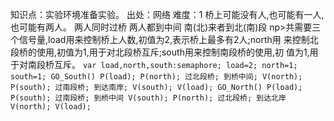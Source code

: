 知识点：实验环境准备实验。
出处：网络
难度：1
桥上可能没有人,也可能有一人,也可能有两人。
两人同时过桥
两人都到中间
南(北)来者到北(南)段
np>共需要三个信号量,load用来控制桥上人数,初值为2,表示桥上最多有2人;north用
来控制北段桥的使用,初值为1,用于对北段桥互斥;south用来控制南段桥的使用,初 值为1,用于对南段桥互斥。
    ```
    var load,north,south:semaphore;
    load=2;
    north=1;
    south=1;
    GO_South()
    P(load);
    P(north);
    过北段桥;
    到桥中间;
    V(north);
    P(south);
    过南段桥;
    到达南岸;
    V(south);
    V(load);
    GO_North()
    P(load);
    P(south);
    过南段桥;
    到桥中间
    V(south);
    P(north);
    过北段桥;
    到达北岸
    V(north);
    V(load);
    ```
    
